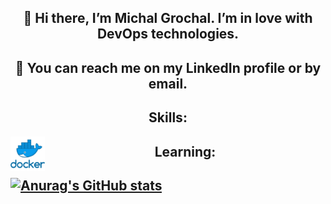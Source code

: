 
## <div align="center"> 👋 Hi there, I’m Michal Grochal. I’m in love with DevOps technologies.</div>

## <div align="center"> 💬 You can reach me on my LinkedIn profile or by email. </div>

## <div align="center"> Skills: </div>
<img align="left" alt="Docker" width="55px" src="https://raw.githubusercontent.com/github/explore/80688e429a7d4ef2fca1e82350fe8e3517d3494d/topics/docker/docker.png"/>

## <div align="center">  </div>
## <div align="center">  </div>
## <div align="center">Learning:</div>

## <div align="left"> [![Anurag's GitHub stats](https://github-readme-stats.vercel.app/api?username=mgrochal00)](https://github.com/mgrochal00/github-readme-stats)
</div>
<!---
mgrochal00/mgrochal00 is a ✨ special ✨ repository because its `README.md` (this file) appears on your GitHub profile.
You can click the Preview link to take a look at your changes.
--->
